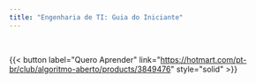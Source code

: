 ```yaml
---
title: "Engenharia de TI: Guia do Iniciante"
---
```


<br>

{{< button label="Quero Aprender" link="https://hotmart.com/pt-br/club/algoritmo-aberto/products/3849476" style="solid" >}}


<!-- [QUERO APRENDER](https://hotmart.com/pt-br/club/algoritmo-aberto/products/3849476) -->


<!-- Bem-vindo ao curso "Engenharia de Software Descomplicada: Guia do Iniciante"! Este curso foi cuidadosamente projetado para ajudar você a dar os primeiros passos na emocionante jornada da engenharia de software.

Você está prestes a embarcar em uma jornada de aprendizado onde vamos desvendar os conceitos fundamentais da engenharia de software de uma forma simples e acessível. Não importa se você é completamente novo nesse mundo ou se já possui algum conhecimento básico, este curso foi projetado para atender às suas necessidades.

Durante o curso, você aprenderá sobre os princípios essenciais da engenharia de software, desde o processo de desenvolvimento de software até as metodologias mais utilizadas na indústria. Vamos explorar temas como análise de requisitos, design de software, programação orientada a objetos, controle de versão, testes de software e muito mais.

Além disso, você terá a oportunidade de colocar em prática o que aprendeu através de projetos práticos e exercícios desafiadores. Nossa abordagem prática garantirá que você adquira habilidades reais e esteja pronto para enfrentar os desafios do mundo real da engenharia de software.

Ao final do curso, você estará equipado com os conhecimentos e habilidades necessários para iniciar sua jornada profissional na área de engenharia de software. Este é apenas o começo, e estamos ansiosos para acompanhar o seu crescimento e sucesso ao longo do caminho.

Prepare-se para uma experiência empolgante e enriquecedora enquanto exploramos juntos o fascinante mundo da Engenharia de Software Descomplicada! -->